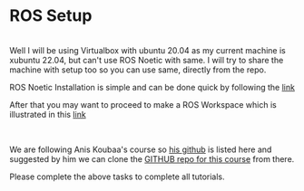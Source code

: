 <h1>ROS Setup</h1>

<br>
Well I will be using Virtualbox with ubuntu 20.04 as my current machine is xubuntu 22.04, but can't use ROS Noetic with same.
I will try to share the machine with setup too so you can use same, directly from the repo.

ROS Noetic Installation is simple and can be done quick by following the [link](http://wiki.ros.org/noetic/Installation/Ubuntu)

After that you may want to proceed to make a ROS Workspace which is illustrated in this [link](http://wiki.ros.org/ROS/Tutorials/InstallingandConfiguringROSEnvironment)

<br>

We are following Anis Koubaa's course so [his github](https://github.com/aniskoubaa?tab=repositories) is listed here and suggested by him we can clone the [GITHUB repo for this course](https://github.com/aniskoubaa/ros_essentials_cpp) from there.

<p> Please complete the above tasks to complete all tutorials. </p>
